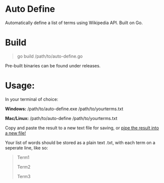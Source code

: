 # Auto Define
Automatically define a list of terms using Wikipedia API. Built on Go.

# Build

> go build /path/to/auto-define.go

Pre-built binaries can be found under releases. 

# Usage: 

In your terminal of choice:

**Windows:** /path/to/auto-define.exe /path/to/yourterms.txt

**Mac/Linux:** /path/to/auto-define /path/to/yourterms.txt

Copy and paste the result to a new text file for saving, or [pipe the result into a new file!](https://askubuntu.com/questions/420981/how-do-i-save-terminal-output-to-a-file)

Your list of words should be stored as a plain text .txt, with each term on a seperate line, like so:

> Term1
> 
> Term2
> 
> Term3
